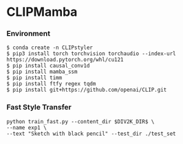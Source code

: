 # CLIPMamba
### Environment

```
$ conda create -n CLIPstyler
$ pip3 install torch torchvision torchaudio --index-url https://download.pytorch.org/whl/cu121
$ pip install causal_conv1d
$ pip install mamba_ssm
$ pip install timm
$ pip install ftfy regex tqdm
$ pip install git+https://github.com/openai/CLIP.git
```

### Fast Style Transfer

```
python train_fast.py --content_dir $DIV2K_DIR$ \
--name exp1 \
--text "Sketch with black pencil" --test_dir ./test_set
```
